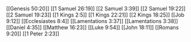 [[Genesis 50:20]]
[[1 Samuel 26:19]]
[[2 Samuel 3:39]]
[[2 Samuel 19:22]]
[[2 Samuel 19:23]]
[[1 Kings 2:5]]
[[1 Kings 22:21]]
[[2 Kings 18:25]]
[[Job 9:12]]
[[Ecclesiastes 8:4]]
[[Lamentations 3:37]]
[[Lamentations 3:38]]
[[Daniel 4:35]]
[[Matthew 16:23]]
[[Luke 9:54]]
[[John 18:11]]
[[Romans 9:20]]
[[1 Peter 2:23]]

